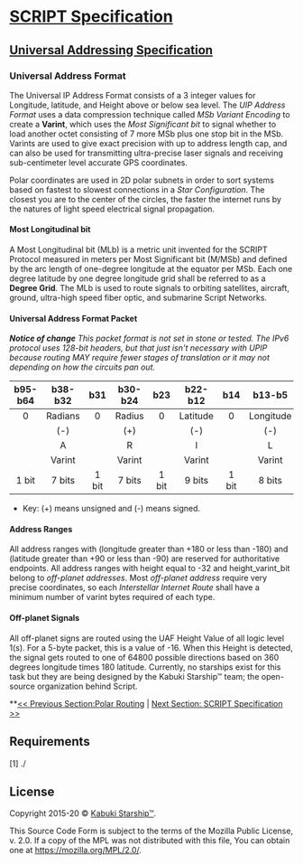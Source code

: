 # [SCRIPT Specification](../)

## [Universal Addressing Specification](./)

### Universal Address Format

The Universal IP Address Format consists of a 3 integer values for Longitude, latitude, and Height above or below sea level. The *UIP Address Format* uses a data compression technique called *MSb Variant Encoding* to create a **Varint**, which uses the *Most Significant bit* to signal whether to load another octet consisting of 7 more MSb plus one stop bit in the MSb. Varints are used to give exact precision with up to address length cap, and can also be used for transmitting ultra-precise laser signals and receiving sub-centimeter level accurate GPS coordinates.

Polar coordinates are used in 2D polar subnets in order to sort systems based on fastest to slowest connections in a *Star Configuration*. The closest you are to the center of the circles, the faster the internet runs by the natures of light speed electrical signal propagation.

#### Most Longitudinal bit

A Most Longitudinal bit (MLb) is a metric unit invented for the SCRIPT Protocol measured in meters per Most Significant bit (M/MSb) and defined by the arc length of one-degree longitude at the equator per MSb. Each one degree latitude by one degree longitude grid shall be referred to as a **Degree Grid**. The MLb is used to route signals to orbiting satellites, aircraft, ground, ultra-high speed fiber optic, and submarine Script Networks.

#### Universal Address Format Packet

***Notice of change*** *This packet format is not set in stone or tested. The IPv6 protocol uses 128-bit headers, but that just isn't necessary with UPIP because routing MAY require fewer stages of translation or it may not depending on how the circuits pan out.*

|  b95-b64  | b38-b32 |  b31  | b30-b24 |  b23  | b22-b12  |  b14  |  b13-b5   |  b_4  | b_3-b_0 |
|:---------:|:-------:|:-----:|:-------:|:-----:|:--------:|:-----:|:---------:|:-----:|:-------:|
|     0     | Radians |   0   |  Radius |   0   | Latitude |   0   | Longitude |   0   | Height  |
|       |   (-)   |       |   (+)   |       |   (-)    |       |   (-)     |       |   (-)   |
|       |    A    |       |    R    |       |    l     |       |    L      |       |    H    |
|       | Varint  |       |  Varint |       |  Varint  |       |  Varint   |       | Varint  |
| 1 bit | 7 bits  | 1 bit |  7 bits | 1 bit |  9 bits  | 1 bit |  8 bits   | 1 bit | 4 bits  |

* Key: (+) means unsigned and (-) means signed.

#### Address Ranges

All address ranges with (longitude greater than +180 or less than -180) and (latitude greater than +90 or less than -90) are reserved for authoritative endpoints. All address ranges with height equal to -32 and height_varint_bit belong to *off-planet addresses*. Most *off-planet address* require very precise coordinates, so each *Interstellar Internet Route* shall have a minimum number of varint bytes required of each type.

#### Off-planet Signals

All off-planet signs are routed using the UAF Height Value of all logic level 1(s). For a 5-byte packet, this is a value of -16. When this Height is detected, the signal gets routed to one of 64800 possible directions based on 360 degrees longitude times 180 latitude. Currently, no starships exist for this task but they are being designed by the Kabuki Starship™ team; the open-source organization behind Script.

**[<< Previous Section:Polar Routing](./polar_routing) | [Next Section: SCRIPT Specification >>](../)

## Requirements

[1] ./

## License

Copyright 2015-20 © [Kabuki Starship™](https://kabukistarship.com).

This Source Code Form is subject to the terms of the Mozilla Public License, v. 2.0. If a copy of the MPL was not distributed with this file, You can obtain one at <https://mozilla.org/MPL/2.0/>.
